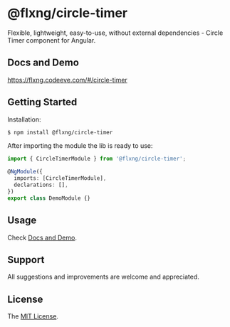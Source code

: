 
# @flxng/circle-timer
Flexible, lightweight, easy-to-use, without external dependencies - Circle Timer component for Angular.


## Docs and Demo
https://flxng.codeeve.com/#/circle-timer


## Getting Started
Installation:
```bash
$ npm install @flxng/circle-timer
```

After importing the module the lib is ready to use:
```typescript
import { CircleTimerModule } from '@flxng/circle-timer';

@NgModule({
  imports: [CircleTimerModule],
  declarations: [],
})
export class DemoModule {}
```

## Usage
Check [Docs and Demo](https://flxng.codeeve.com/#/circle-timer).


## Support
All suggestions and improvements are welcome and appreciated.


## License
The [MIT License](https://github.com/seidme/flxng/blob/master/LICENSE).
